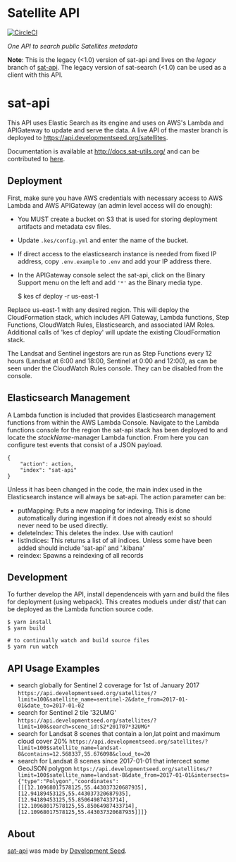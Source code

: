 # Satellite API

[![CircleCI](https://circleci.com/gh/sat-utils/sat-api.svg?style=svg)](https://circleci.com/gh/sat-utils/sat-api)

*One API to search public Satellites metadata*

**Note**: This is the legacy (<1.0) version of sat-api and lives on the *legacy* branch of [sat-api](https://github.com/sat-utils/sat-api). The legacy version of sat-search (<1.0) can be used as a client with this API.

# sat-api

This API uses Elastic Search as its engine and uses on AWS's Lambda and APIGateway to update and serve the data. A live API of the master branch is deployed to https://api.developmentseed.org/satellites.

Documentation is available at http://docs.sat-utils.org/ and can be contributed to [here](https://github.com/sat-utils/sat-api-express/).

## Deployment

First, make sure you have AWS credentials with necessary access to AWS Lambda and AWS APIGateway (an admin level access will do enough):

- You MUST create a bucket on S3 that is used for storing deployment artifacts and metadata csv files.
- Update `.kes/config.yml` and enter the name of the bucket.
- If direct access to the elasticsearch instance is needed from fixed IP address, copy `.env.example` to `.env` and add your IP address there.
-  In the APIGateway console select the sat-api, click on the Binary Support menu on the left and add `'*'` as the Binary media type.

    $ kes cf deploy -r us-east-1
    
Replace us-east-1 with any desired region. This will deploy the CloudFormation stack, which includes API Gateway, Lambda functions, Step Functions, CloudWatch Rules, Elasticsearch, and associated IAM Roles. Additional calls of 'kes cf deploy' will update the existing CloudFormation stack.

The Landsat and Sentinel ingestors are run as Step Functions every 12 hours (Landsat at 6:00 and 18:00, Sentinel at 0:00 and 12:00), as can be seen under the CloudWatch Rules console. They can be disabled from the console.

## Elasticsearch Management

A Lambda function is included that provides Elasticsearch management functions from within the AWS Lambda Console. Navigate to the Lambda functions console for the region the sat-api stack has been deployed to and locate the *stackName*-manager Lambda function. From here you can configure test events that consist of a JSON payload.

```
{
    "action": action,
    "index": "sat-api"
}
```

Unless it has been changed in the code, the main index used in the Elasticsearch instance will always be sat-api. The action parameter can be:

- putMapping: Puts a new mapping for indexing. This is done automatically during ingestion if it does not already exist so should never need to be used directly.
- deleteIndex: This deletes the index. Use with caution!
- listIndices: This returns a list of all indices. Unless some have been added should include 'sat-api' and '.kibana'
- reindex: Spawns a reindexing of all records

## Development

To further develop the API, install dependenceis with yarn and build the files for deployment (using webpack). This creates moduels under dist/ that can be deployed as the Lambda function source code.

    $ yarn install
    $ yarn build

    # to continually watch and build source files
    $ yarn run watch

## API Usage Examples

* search globally for Sentinel 2 coverage for 1st of January 2017
  `https://api.developmentseed.org/satellites/?limit=100&satellite_name=sentinel-2&date_from=2017-01-01&date_to=2017-01-02`
* search for Sentinel 2 tile '32UMG'
  `https://api.developmentseed.org/satellites/?limit=100&search=scene_id:S2*201707*32UMG*`
* search for Landsat 8 scenes that contain a lon,lat point and maximum cloud cover 20%
  `https://api.developmentseed.org/satellites/?limit=100$satellite_name=landsat-8&contains=12.568337,55.676098&cloud_to=20`
* search for Landsat 8 scenes since 2017-01-01 that intercect some GeoJSON polygon
  `https://api.developmentseed.org/satellites/?limit=100$satellite_name=landsat-8&date_from=2017-01-01&intersects={"type":"Polygon","coordinates":[[[12.10968017578125,55.443037320687935],[12.94189453125,55.443037320687935],[12.94189453125,55.85064987433714],[12.10968017578125,55.85064987433714],[12.10968017578125,55.443037320687935]]]}`

## About
[sat-api](http://github.com/sat-utils/sat-api.git) was made by [Development Seed](http://developmentseed.org).
